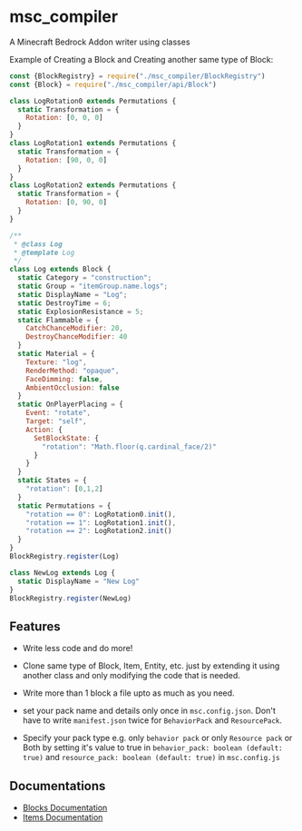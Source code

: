 # msc_compiler
A Minecraft Bedrock Addon writer using classes

Example of Creating a Block and Creating another same type of Block:
```javascript
const {BlockRegistry} = require("./msc_compiler/BlockRegistry")
const {Block} = require("./msc_compiler/api/Block")

class LogRotation0 extends Permutations {
  static Transformation = {
    Rotation: [0, 0, 0]
  }
}
class LogRotation1 extends Permutations {
  static Transformation = {
    Rotation: [90, 0, 0]
  }
}
class LogRotation2 extends Permutations {
  static Transformation = {
    Rotation: [0, 90, 0]
  }
}

/**
 * @class Log
 * @template Log
 */
class Log extends Block {
  static Category = "construction";
  static Group = "itemGroup.name.logs";
  static DisplayName = "Log";
  static DestroyTime = 6;
  static ExplosionResistance = 5;
  static Flammable = {
    CatchChanceModifier: 20,
    DestroyChanceModifier: 40
  }
  static Material = {
    Texture: "log",
    RenderMethod: "opaque",
    FaceDimming: false,
    AmbientOcclusion: false
  }
  static OnPlayerPlacing = {
    Event: "rotate",
    Target: "self",
    Action: {
      SetBlockState: {
        "rotation": "Math.floor(q.cardinal_face/2)"
      }
    }
  }
  static States = {
    "rotation": [0,1,2]
  }
  static Permutations = {
    "rotation == 0": LogRotation0.init(),
    "rotation == 1": LogRotation1.init(),
    "rotation == 2": LogRotation2.init()
  }
}
BlockRegistry.register(Log)

class NewLog extends Log {
  static DisplayName = "New Log"
}
BlockRegistry.register(NewLog)

```

## Features
- Write less code and do more!

- Clone same type of Block, Item, Entity, etc. just by extending it using another class and only modifying the code that is needed.

- Write more than 1 block a file upto as much as you need.

- set your pack name and details only once in `msc.config.json`. Don't have to write `manifest.json` twice for `BehaviorPack` and `ResourcePack`.

- Specify your pack type e.g. only `behavior pack` or only `Resource pack` or Both by setting it's value to true in `behavior_pack: boolean (default: true)` and `resource_pack: boolean (default: true)` in `msc.config.js`
## Documentations
- [Blocks Documentation](./src/documentation/BLOCK.md)
- [Items Documentation](./src/documentation/ITEM.md)